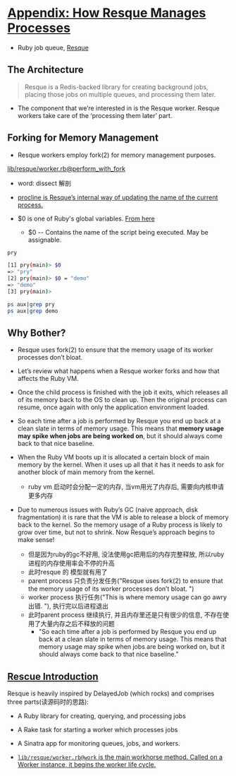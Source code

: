 # [Appendix: How Resque Manages Processes](https://workingwithruby.com/wwup/resque/)

+ Ruby job queue, [Resque](https://github.com/resque/resque)

## The Architecture

> Resque is a Redis-backed library for creating background jobs, placing those jobs on multiple queues, and processing them later.

+ The component that we’re interested in is the Resque worker. Resque workers take care of the ‘processing them later’ part.

## Forking for Memory Management

+ Resque workers employ fork(2) for memory management purposes.

[lib/resque/worker.rb@perform_with_fork](https://github.com/resque/resque/blob/9e5324c65f6bd123819e63f2c365492f7516fd46/lib/resque/worker.rb#L907)

+ word: dissect 解剖

+ [procline is Resque’s internal way of updating the name of the current process.](https://github.com/resque/resque/blob/9e5324c65f6bd123819e63f2c365492f7516fd46/lib/resque/worker.rb#L864)


+ $0 is one of Ruby's global variables. [From here](https://ruby-doc.org/core-2.3.1/doc/globals_rdoc.html)
    + $0 -- Contains the name of the script being executed. May be assignable.

```bash
pry

[1] pry(main)> $0
=> "pry"
[2] pry(main)> $0 = "demo"
=> "demo"
[3] pry(main)>

ps aux|grep pry
ps aux|grep demo
```

## Why Bother?

+ Resque uses fork(2) to ensure that the memory usage of its worker processes don’t bloat.
+ Let’s review what happens when a Resque worker forks and how that affects the Ruby VM.

+ Once the child process is finished with the job it exits, which releases all of its memory back to the OS to clean up. Then the original process can resume, once again with only the application environment loaded.

+ So each time after a job is performed by Resque you end up back at a clean slate in terms of memory usage. This means that **memory usage may spike when jobs are being worked on**, but it should always come back to that nice baseline.

+ When the Ruby VM boots up it is allocated a certain block of main memory by the kernel. When it uses up all that it has it needs to ask for another block of main memory from the kernel.
    + ruby vm 启动时会分配一定的内存, 当vm用光了内存后, 需要向内核申请更多内存

+ Due to numerous issues with Ruby’s GC (naive approach, disk fragmentation) it is rare that the VM is able to release a block of memory back to the kernel. So the memory usage of a Ruby process is likely to grow over time, but not to shrink. Now Resque’s approach begins to make sense!
    + 但是因为ruby的gc不好用, 没法使用gc把用后的内存完整释放, 所以ruby进程的内存使用率会不停的升高
    + 此时resque 的 模型就有用了
    + parent process 只负责分发任务("Resque uses fork(2) to ensure that the memory usage of its worker processes don’t bloat. ")
    + worker process 执行任务("This is where memory usage can go awry出错. "), 执行完以后进程退出
    + 此时parent process 继续执行, 并且内存里还是只有很少的信息, 不存在使用了大量内存之后不释放的问题
        + "So each time after a job is performed by Resque you end up back at a clean slate in terms of memory usage. This means that memory usage may spike when jobs are being worked on, but it should always come back to that nice baseline."

## [Rescue Introduction](https://github.com/resque/resque#introduction)

Resque is heavily inspired by DelayedJob (which rocks) and comprises three parts(读源码时的思路):

+ A Ruby library for creating, querying, and processing jobs
+ A Rake task for starting a worker which processes jobs
+ A Sinatra app for monitoring queues, jobs, and workers.


+ [`lib/resque/worker.rb@work` is the main workhorse method. Called on a Worker instance, it begins the worker life cycle.](https://github.com/resque/resque/blob/9e5324c65f6bd123819e63f2c365492f7516fd46/lib/resque/worker.rb#L233)




